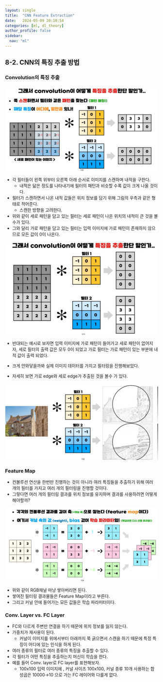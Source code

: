 ```yaml
---
layout: single
title:  "CNN Feature Extraction"
date:   2024-05-09 20:10:54 
categories: [ml, dl_theory]
author_profile: false
sidebar:
  nav: "ml"
---
```

## 8-2. CNN의 특징 추출 방법

### Convolution의 특징 추출

![image 11.png](/assets/images/dl-theory/image%2011.png)

- 각 필터들이 왼쪽 위부터 오른쪽 아래 순서로 이미지를 스캔하며 내적을 구한다.
    - 내적은 닮은 정도를 나타내기에 필터의 패턴과 비슷할 수록 값이 크게 나올 것이다.
- 필터가 스캔하면서 나온 내적 값들은 위치 정보를 담기 위해 그림의 우측과 같은 형태로 적어준다.
    - 스캔한 방향을 고려한다.
- 위와 같이 세로 패턴을 담고 있는 필터는 세로 패턴이 나온 위치의 내적이 큰 것을 볼 수가 있다.
- 그와 달리 가로 패턴을 담고 있는 필터는 입력 이미지에 가로 패턴이 존재하지 않으므로 모든 값이 0이 나온다.

![image.png](/assets/images/dl-theory/image%201%209.png)

- 반대되는 예시로 보자면 입력 이미지에 가로 패턴이 들어가고 세로 패턴이 없어지자, 세로 필터의 출력 값은 모두 0이 되었고 가로 필터는 가로 패턴이 있는 부분에 내적 값이 출력 되었다.

- 크게 안와닿을까봐 실제 이미지 데이터를 가지고 필터링을 진행해보았다.

- 자세히 보면 가로 edge와 세로 edge가 추출된 것을 볼수 가 있다.

![image.png](/assets/images/dl-theory/image%202%205.png)

### Feature Map

- 컨볼루션 연산을 한번만 진행하는 것이 아니라 여러 특징들을 추출하기 위해 여러 개의 필터를 가지고 여러 개의 필터링을 진행할 것이다.
- 그렇다면 여러 개의 필터링 결과를 위치 정보를 유지하며 결과를 사용하려면 어떻게 해야할까?

![image.png](/assets/images/dl-theory/image%203%203.png)

- 위와 같이 RGB채널 마냥 쌓아버리면 된다.
- 쌓여진 필터링 결과물들은 Feature Map이라고 부른다.
- 그리고 커널 안에 들어가는 모든 값들은 학습 파라미터이다.

### Conv. Layer vs. FC Layer

- FC와 다르게 주변만 연결을 하기 때문에 위치 정보를 잃지 않는다.
- 가중치가 재사용이 된다.
    - 커널이 이미지를 위에서부터 아래까지 쭉 긁으면서 스캔을 하기 때문에 특정 특징이 어디에 있는 인식을 하게 된다.
- 여러 종류의 필터로 여러 종류의 특징을 추출할 수 있다.
- 각 필터가 어떤 특징을 추출하는지 머신이 학습을 한다.
- 예를 들어 Conv. layer로 FC layer를 표현해보자.
    - 100x100 입력 이미지에 , 커널 사이즈 100x100, 커널 종류 10개 사용하는 합성곱은 10000→10 으로 가는 FC 레이어와 다를게 없다.